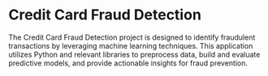 # Credit Card Fraud Detection
The Credit Card Fraud Detection project is designed to identify fraudulent transactions by leveraging machine learning techniques. This application utilizes Python and relevant libraries to preprocess data, build and evaluate predictive models, and provide actionable insights for fraud prevention.
